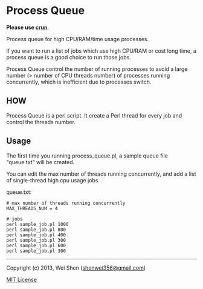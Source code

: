 Process Queue
=============

**Please use [crun](https://github.com/shenwei356/crun)**.

Process queue for high CPU/RAM/time usage processes.

If you want to run a list of jobs which use high CPU/RAM or cost long time, a process queue is a good choice to run those jobs.

Process Queue control the number of running processes to avoid a large number (> number of CPU threads number) of processes running concurrently, which is inefficient due to processes switch.

HOW
---
Process Queue is a perl script. It create a Perl thread for every job and control the threads number.

Usage
-----
The first time you running process_queue.pl, a sample queue file "queue.txt" will be created.

You can edit the max number of threads running concurrently, and add a list of single-thread high cpu usage jobs. 

queue.txt:

    # max number of threads running concurrently
    MAX_THREADS_NUM = 4
    
    # jobs
    perl sample_job.pl 1000
    perl sample_job.pl 800
    perl sample_job.pl 400
    perl sample_job.pl 300
    perl sample_job.pl 600
    perl sample_job.pl 300

-----  
Copyright (c) 2013, Wei Shen (shenwei356@gmail.com)

[MIT License](https://github.com/shenwei356/process_queue/blob/master/LICENSE)